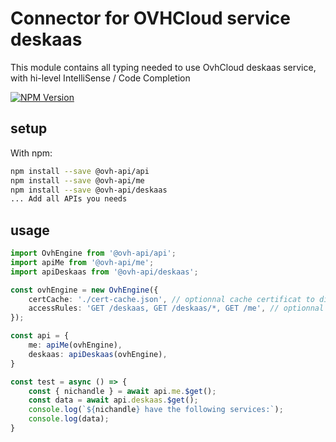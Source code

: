 # Connector for OVHCloud service deskaas

This module contains all typing needed to use OvhCloud deskaas service, with hi-level IntelliSense / Code Completion

[![NPM Version](https://img.shields.io/npm/v/@ovh-api/deskaas.svg?style=flat)](https://www.npmjs.org/package/@ovh-api/deskaas)

## setup

With npm:
````bash
npm install --save @ovh-api/api
npm install --save @ovh-api/me
npm install --save @ovh-api/deskaas
... Add all APIs you needs
````

## usage

````typescript
import OvhEngine from '@ovh-api/api';
import apiMe from '@ovh-api/me';
import apiDeskaas from '@ovh-api/deskaas';

const ovhEngine = new OvhEngine({ 
    certCache: './cert-cache.json', // optionnal cache certificat to disk
    accessRules: 'GET /deskaas, GET /deskaas/*, GET /me', // optionnal limit the requested privileges.
});

const api = {
    me: apiMe(ovhEngine),
    deskaas: apiDeskaas(ovhEngine),
}

const test = async () => {
    const { nichandle } = await api.me.$get();
    const data = await api.deskaas.$get();
    console.log(`${nichandle} have the following services:`);
    console.log(data);
}

````